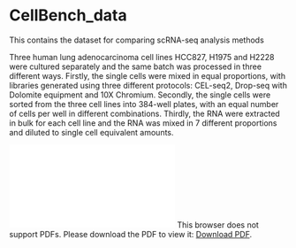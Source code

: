 # CellBench_data
This contains the dataset for comparing scRNA-seq analysis methods

Three human lung adenocarcinoma cell lines HCC827, H1975 and H2228 were cultured separately and the same batch was processed in three different ways. Firstly, the single cells were mixed in equal proportions, with libraries generated using three different protocols: CEL-seq2, Drop-seq with Dolomite equipment and 10X Chromium. Secondly, the single cells were sorted from the three cell lines into 384-well plates, with an equal number of cells per well in different combinations. Thirdly, the RNA were extracted in bulk for each cell line and the RNA was mixed in 7 different proportions and diluted to single cell equivalent amounts.

<object data="script/expr_design.pdf" type="application/pdf">
    <embed src="script/expr_design.pdf">
        This browser does not support PDFs. Please download the PDF to view it: <a href="script/expr_design.pdf">Download PDF</a>.</p>
    </embed>
</object>